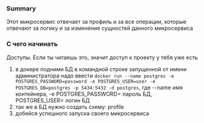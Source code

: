 ### Summary

Этот микросервис отвечает за профиль и за все операции, которые отвечают за логику и за изменение сущностей данного микросервиса

### С чего начинать

Доступы. Если ты читаешь это, значит доступ к проекту у тебя уже есть
<ol>
<li>в докере подними БД в командной строке запущенной от имени администратора надо ввести <code>docker run --name postgres -e POSTGRES_PASSWORD=password -e POSTGRES_USER=user -e POSTGRES_DB=postgres -p 5434:5432 -d postgres</code>, где --name имя контейнера, -e POSTGRES_PASSWORD= пароль БД,  POSTGRES_USER= логин БД</li>
<li>так же в БД нужно создать схему: profile</li>
<li>добейся успешного запуска своего микросервиса</li>
</ol>

